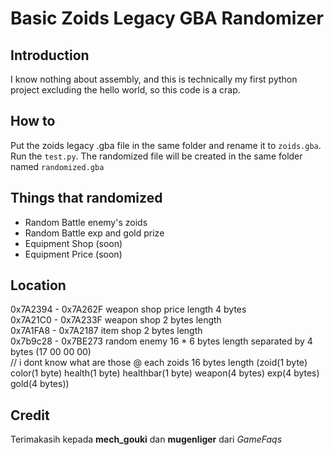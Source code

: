 # Basic Zoids Legacy GBA Randomizer
## Introduction
I know nothing about assembly, and this is technically my first python project excluding the hello world, so this code is a crap.

## How to
Put the zoids legacy .gba file in the same folder and rename it to `zoids.gba`. Run the `test.py`. The randomized file will be created in the same folder named `randomized.gba`

## Things that randomized
- Random Battle enemy's zoids
- Random Battle exp and gold prize
- Equipment Shop (soon)
- Equipment Price (soon)

## Location
0x7A2394 - 0x7A262F weapon shop price length 4 bytes <br>
0x7A21C0 - 0x7A233F weapon shop 2 bytes length <br>
0x7A1FA8 - 0x7A2187 item shop 2 bytes length <br>
0x7b9c28 - 0x7BE273 random enemy 16 * 6 bytes length separated by 4 bytes (17 00 00 00) <br> // i dont know what are those
@ each zoids 16 bytes length (zoid(1 byte) color(1 byte) health(1 byte) healthbar(1 byte) weapon(4 bytes) exp(4 bytes) gold(4 bytes)) <br>

## Credit
Terimakasih kepada <b>mech_gouki</b> dan <b>mugenliger</b> dari <i>GameFaqs</i>

